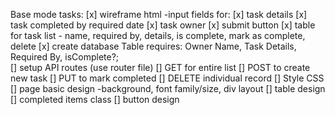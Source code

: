Base mode tasks:
    [x] wireframe html
        -input fields for: 
            [x] task details
            [x] task completed by required date
            [x] task owner
        [x] submit button
        [x] table for task list
            - name, required by, details, is complete, mark as complete, delete
    [x] create database
        Table requires:
            Owner Name,
            Task Details,
            Required By,
            isComplete?;        
    [] setup API routes (use router file)
        [] GET for entire list
        [] POST to create new task
        [] PUT to mark completed
        [] DELETE individual record
    [] Style CSS
        [] page basic design
            -background, font family/size, div layout
        [] table design
        [] completed items class
        [] button design
